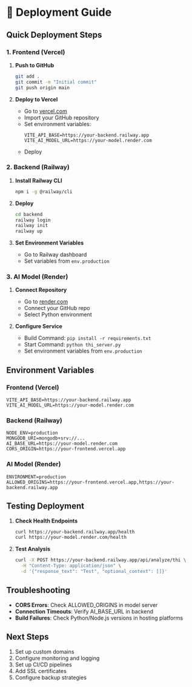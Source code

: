 # 🚀 Deployment Guide

## Quick Deployment Steps

### 1. Frontend (Vercel)

1. **Push to GitHub**
   ```bash
   git add .
   git commit -m "Initial commit"
   git push origin main
   ```

2. **Deploy to Vercel**
   - Go to [vercel.com](https://vercel.com)
   - Import your GitHub repository
   - Set environment variables:
     ```
     VITE_API_BASE=https://your-backend.railway.app
     VITE_AI_MODEL_URL=https://your-model.render.com
     ```
   - Deploy

### 2. Backend (Railway)

1. **Install Railway CLI**
   ```bash
   npm i -g @railway/cli
   ```

2. **Deploy**
   ```bash
   cd backend
   railway login
   railway init
   railway up
   ```

3. **Set Environment Variables**
   - Go to Railway dashboard
   - Set variables from `env.production`

### 3. AI Model (Render)

1. **Connect Repository**
   - Go to [render.com](https://render.com)
   - Connect your GitHub repo
   - Select Python environment

2. **Configure Service**
   - Build Command: `pip install -r requirements.txt`
   - Start Command: `python thi_server.py`
   - Set environment variables from `env.production`

## Environment Variables

### Frontend (Vercel)
```
VITE_API_BASE=https://your-backend.railway.app
VITE_AI_MODEL_URL=https://your-model.render.com
```

### Backend (Railway)
```
NODE_ENV=production
MONGODB_URI=mongodb+srv://...
AI_BASE_URL=https://your-model.render.com
CORS_ORIGIN=https://your-frontend.vercel.app
```

### AI Model (Render)
```
ENVIRONMENT=production
ALLOWED_ORIGINS=https://your-frontend.vercel.app,https://your-backend.railway.app
```

## Testing Deployment

1. **Check Health Endpoints**
   ```bash
   curl https://your-backend.railway.app/health
   curl https://your-model.render.com/health
   ```

2. **Test Analysis**
   ```bash
   curl -X POST https://your-backend.railway.app/api/analyze/thi \
     -H "Content-Type: application/json" \
     -d '{"response_text": "Test", "optional_context": []}'
   ```

## Troubleshooting

- **CORS Errors**: Check ALLOWED_ORIGINS in model server
- **Connection Timeouts**: Verify AI_BASE_URL in backend
- **Build Failures**: Check Python/Node.js versions in hosting platforms

## Next Steps

1. Set up custom domains
2. Configure monitoring and logging
3. Set up CI/CD pipelines
4. Add SSL certificates
5. Configure backup strategies
